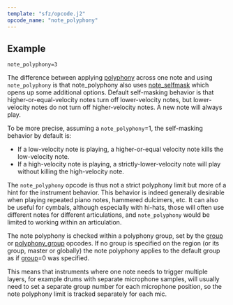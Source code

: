 ```yaml
---
template: "sfz/opcode.j2"
opcode_name: "note_polyphony"
---
```

## Example

```sfz
note_polyphony=3
```

The difference between applying [polyphony] across one note and using
`note_polyphony` is that note_polyphony also uses [note_selfmask] which opens up
some additional options.
Default self-masking behavior is that higher-or-equal-velocity notes turn off
lower-velocity notes, but lower-velocity notes do not turn off
higher-velocity notes. A new note will always play.

To be more precise, assuming a `note_polyphony`=1, the self-masking behavior by default is:
- If a low-velocity note is playing, a higher-or-equal velocity note kills the
  low-velocity note.
- If a high-velocity note is playing, a strictly-lower-velocity note will play
  without killing the high-velocity note.

The `note_polyphony` opcode is thus not a strict polyphony limit but more of a hint
for the instrument behavior. This behavior is indeed generally desirable
when playing repeated piano notes, hammered dulcimers, etc.
It can also be useful for cymbals, although especially with hi-hats,
those will often use different notes for different articulations,
and `note_polyphony` would be limited to working within an articulation.

The note polyphony is checked within a polyphony group, set by the [group] or
[polyphony_group] opcodes. If no group is specified on the region (or its group,
master or globally) the note polyphony applies to the default group
as if [group]=0 was specified.

This means that instruments where one note needs to trigger multiple layers,
for example drums with separate microphone samples, will usually need to set
a separate group number for each microphone position, so the note polyphony limit
is tracked separately for each mic.


[group]:           group.md
[note_selfmask]:   note_selfmask.md
[polyphony]:       polyphony.md
[polyphony_group]: polyphony_group.md
